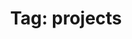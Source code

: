 ---
layout: tagindex
title: "Tag: projects"
tag: projects
description: Personal projects I developed or contributed to.
---